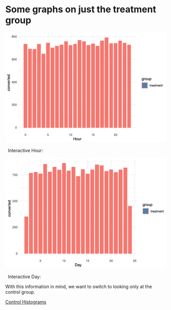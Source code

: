 # Some graphs on just the treatment group

![histogram - day - treatment](https://github.com/EvaGostiuk/MAT4376-project-2-team-3/blob/master/AB_DataSet/images/hist_hour_converted_treatment.png?raw=true)

&nbsp;
Interactive Hour:
&nbsp;

![histogram - hour - treatment](https://github.com/EvaGostiuk/MAT4376-project-2-team-3/blob/master/AB_DataSet/images/hist_day_converted_treatment.png?raw=true)

&nbsp;
Interactive Day:
&nbsp;

With this information in mind, we want to switch to looking only at the control group.

[Control Histograms](https://github.com/EvaGostiuk/MAT4376-project-2-team-3/blob/master/AB_DataSet/task_1/03-Control_Histograms.md)
